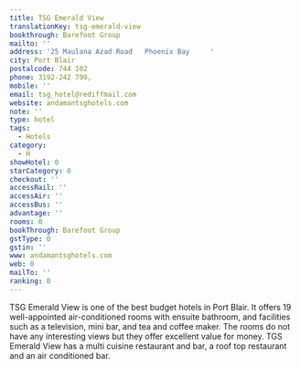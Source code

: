 ```yaml
---
title: TSG Emerald View
translationKey: tsg-emerald-view
bookthrough: Barefoot Group
mailto: ''
address: '25 Maulana Azad Road   Phoenix Bay     '
city: Port Blair
postalcode: 744 102
phone: 3192-242 799,
mobile: ''
email: tsg_hotel@rediffmail.com
website: andamantsghotels.com
note: ''
type: hotel
tags:
  - Hotels
category:
  - H
showHotel: 0
starCategory: 0
checkout: ''
accessRail: ''
accessAir: ''
accessBus: ''
advantage: ''
rooms: 0
bookThrough: Barefoot Group
gstType: 0
gstin: ''
www: andamantsghotels.com
web: 0
mailTo: ''
ranking: 0
---
```







TSG Emerald View is one of the best budget hotels in Port Blair.     It offers 19 well-appointed air-conditioned rooms with ensuite bathroom, and facilities such as a television, mini bar, and tea and coffee maker. The rooms do not have any interesting views but they offer excellent value for money.    TGS Emerald View has a multi cuisine restaurant and bar, a roof top restaurant and an air conditioned bar.